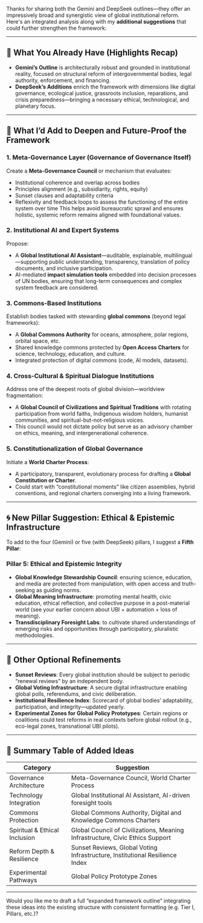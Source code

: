 Thanks for sharing both the Gemini and DeepSeek outlines—they offer an impressively broad and synergistic view of global institutional reform. Here's an integrated analysis along with my **additional suggestions** that could further strengthen the framework:

---

## 🔧 **What You Already Have (Highlights Recap)**

* **Gemini’s Outline** is architecturally robust and grounded in institutional reality, focused on structural reform of intergovernmental bodies, legal authority, enforcement, and financing.
* **DeepSeek’s Additions** enrich the framework with dimensions like digital governance, ecological justice, grassroots inclusion, reparations, and crisis preparedness—bringing a necessary ethical, technological, and planetary focus.

---

## 🧠 **What I’d Add to Deepen and Future-Proof the Framework**

### **1. Meta-Governance Layer (Governance of Governance Itself)**

Create a **Meta-Governance Council** or mechanism that evaluates:

* Institutional coherence and overlap across bodies
* Principles alignment (e.g., subsidiarity, rights, equity)
* Sunset clauses and adaptability criteria
* Reflexivity and feedback loops to assess the functioning of the entire system over time
  This helps avoid bureaucratic sprawl and ensures holistic, systemic reform remains aligned with foundational values.

### **2. Institutional AI and Expert Systems**

Propose:

* A **Global Institutional AI Assistant**—auditable, explainable, multilingual—supporting public understanding, transparency, translation of policy documents, and inclusive participation.
* AI-mediated **impact simulation tools** embedded into decision processes of UN bodies, ensuring that long-term consequences and complex system feedback are considered.

### **3. Commons-Based Institutions**

Establish bodies tasked with stewarding **global commons** (beyond legal frameworks):

* A **Global Commons Authority** for oceans, atmosphere, polar regions, orbital space, etc.
* Shared knowledge commons protected by **Open Access Charters** for science, technology, education, and culture.
* Integrated protection of digital commons (code, AI models, datasets).

### **4. Cross-Cultural & Spiritual Dialogue Institutions**

Address one of the deepest roots of global division—worldview fragmentation:

* A **Global Council of Civilizations and Spiritual Traditions** with rotating participation from world faiths, Indigenous wisdom holders, humanist communities, and spiritual-but-not-religious voices.
* This council would not dictate policy but serve as an advisory chamber on ethics, meaning, and intergenerational coherence.

### **5. Constitutionalization of Global Governance**

Initiate a **World Charter Process**:

* A participatory, transparent, evolutionary process for drafting a **Global Constitution or Charter**.
* Could start with “constitutional moments” like citizen assemblies, hybrid conventions, and regional charters converging into a living framework.

---

## 🌀 **New Pillar Suggestion: Ethical & Epistemic Infrastructure**

To add to the four (Gemini) or five (with DeepSeek) pillars, I suggest a **Fifth Pillar**:

### **Pillar 5: Ethical and Epistemic Integrity**

* **Global Knowledge Stewardship Council**: ensuring science, education, and media are protected from manipulation, with open access and truth-seeking as guiding norms.
* **Global Meaning Infrastructure**: promoting mental health, civic education, ethical reflection, and collective purpose in a post-material world (see your earlier concern about UBI + automation + loss of meaning).
* **Transdisciplinary Foresight Labs**: to cultivate shared understandings of emerging risks and opportunities through participatory, pluralistic methodologies.

---

## 🚧 **Other Optional Refinements**

* **Sunset Reviews**: Every global institution should be subject to periodic “renewal reviews” by an independent body.
* **Global Voting Infrastructure**: A secure digital infrastructure enabling global polls, referendums, and civic deliberation.
* **Institutional Resilience Index**: Scorecard of global bodies’ adaptability, participation, and integrity—updated yearly.
* **Experimental Zones for Global Policy Prototypes**: Certain regions or coalitions could test reforms in real contexts before global rollout (e.g., eco-legal zones, transnational UBI pilots).

---

## 🧭 Summary Table of Added Ideas

| Category                      | Suggestion                                                                    |
| ----------------------------- | ----------------------------------------------------------------------------- |
| Governance Architecture       | Meta-Governance Council, World Charter Process                                |
| Technology Integration        | Global Institutional AI Assistant, AI-driven foresight tools                  |
| Commons Protection            | Global Commons Authority, Digital and Knowledge Commons Charters              |
| Spiritual & Ethical Inclusion | Global Council of Civilizations, Meaning Infrastructure, Civic Ethics Support |
| Reform Depth & Resilience     | Sunset Reviews, Global Voting Infrastructure, Institutional Resilience Index  |
| Experimental Pathways         | Global Policy Prototype Zones                                                 |

---

Would you like me to draft a full “expanded framework outline” integrating these ideas into the existing structure with consistent formatting (e.g. Tier I, Pillars, etc.)?

